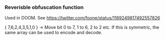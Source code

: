 ### Reverisble obfuscation function
Used in DOOM. See https://twitter.com/foone/status/1189249817492557826

{ 7,6,2,4,3,5,1,0 } -> Move bit 0 to 7, 1 to 6, 2 to 2 etc. 
If this is symmetric, the same array can be used to encode and decode. 
